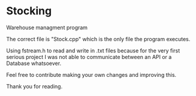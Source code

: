 # Stocking
Warehouse managment program

The correct file is "Stock.cpp" which is the only file the program executes. 

Using fstream.h to read and write in .txt files because for the very first serious project I was not able to communicate between an API or a Database whatsoever.


Feel free to contribute making your own changes and improving this.

Thank you for reading.
